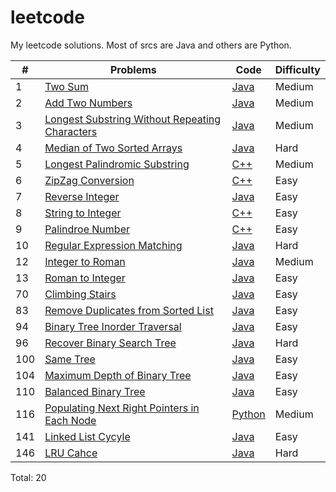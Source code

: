leetcode
==========
My leetcode solutions. Most of srcs are Java and others are Python.


|#  |Problems | Code|Difficulty|
|---|---------|-----|----------|
|1  |[Two Sum](https://leetcode.com/problems/two-sum/)|[Java](Code/TwoSum/Solution.java)|Medium|
|2  |[Add Two Numbers](https://leetcode.com/problems/add-two-numbers)|[Java](Code/AddTwoNumbers/Solution.java)|Medium|
|3  |[Longest Substring Without Repeating Characters](https://leetcode.com/problems/longest-substring-without-repeating-characters/)|[Java](Code/LongestSubStringWithoutRepeatingCharacters/Solution.java)|Medium|
|4  |[Median of Two Sorted Arrays](https://leetcode.com/problems/median-of-two-sorted-arrays/)|[Java](Code/MedianOfTwoSortedArrays/Solution.java)|Hard|
|5  |[Longest Palindromic Substring](https://leetcode.com/problems/longest-palindromic-substring/)|[C++](Code/LongestPalindromicSubstring.cpp)|Medium|
|6  |[ZipZag Conversion](https://leetcode.com/problems/zigzag-conversion/)|[C++](Code/ZipZag.cpp)|Easy
|7  |[Reverse Integer](https://leetcode.com/problems/reverse-integer/)|[Java](Code/ReverseInteger/Solution.java)|Easy
|8  |[String to Integer](https://leetcode.com/problems/string-to-integer-atoi/)|[C++](Code/atoi.cpp)|Easy
|9  |[Palindroe Number](https://leetcode.com/problems/palindrome-number/)|[C++](Code/PalindromeNumber.cpp)|Easy
|10 |[Regular Expression Matching](https://leetcode.com/problems/regular-expression-matching/)|[Java](Code/RegularExpressionMatching/Solution.java)|Hard|
|12 |[Integer to Roman](https://leetcode.com/problems/integer-to-roman/)|[Java](Code/IntToRoman/Solution.java)|Medium
|13 |[Roman to Integer](https://leetcode.com/problems/roman-to-integer/)|[Java](Code/RomanToInt/Solution.java)|Easy
|70 |[Climbing Stairs](https://oj.leetcode.com/problems/climbing-stairs/)|[Java](Code/ClimbingStairs/Solution.java)|Easy|
|83 |[Remove Duplicates from Sorted List](https://oj.leetcode.com/problems/remove-duplicates-from-sorted-list/)|[Java](Code/RemoveDuplicatesfromSortedList/Solution.java)|Easy|
|94 |[Binary Tree Inorder Traversal](https://oj.leetcode.com/problems/binary-tree-inorder-traversal/)|[Java](Code/BinaryTreeInorderTraversal/Solution.java)|Easy|
|96 |[Recover Binary Search Tree](https://oj.leetcode.com/problems/recover-binary-search-tree/)|[Java](Code/RecoverBST/Solution.java)|Hard|
|100|[Same Tree](https://oj.leetcode.com/problems/same-tree/)|[Java](Code/SameTree/Solution.java)|Easy|
|104|[Maximum Depth of Binary Tree](https://oj.leetcode.com/problems/maximum-depth-of-binary-tree/)|[Java](Code/MaximumDepthofBinaryTree/Solution.java)|Easy|
|110|[Balanced Binary Tree](https://oj.leetcode.com/problems/balanced-binary-tree/)|[Java](Code/BalancedBinaryTree/Solution.java)|Easy|
|116|[Populating Next Right Pointers in Each Node](https://oj.leetcode.com/problems/populating-next-right-pointers-in-each-node/)|[Python](Code/PopulatigNextRightPointers.py)|Medium|
|141|[Linked List Cycyle](https://oj.leetcode.com/problems/linked-list-cycle/)|[Java](Code/LinkedListCycle/Solution.java)|Easy|
|146|[LRU Cahce](https://oj.leetcode.com/problems/lru-cache/)|[Java](Code/LRUCache/LRUCache.java)|Hard|

Total: 20
